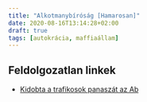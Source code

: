 ```yaml
---
title: "Alkotmanybíróság [Hamarosan]"
date: 2020-08-16T13:14:28+02:00
draft: true
tags: [autokrácia, maffiaállam]
---
```


## Feldolgozatlan linkek

- [Kidobta a trafikosok panaszát az Ab](https://hvg.hu/itthon/20140708_Kidobta_a_trafikosok_panaszat_az_Ab)
